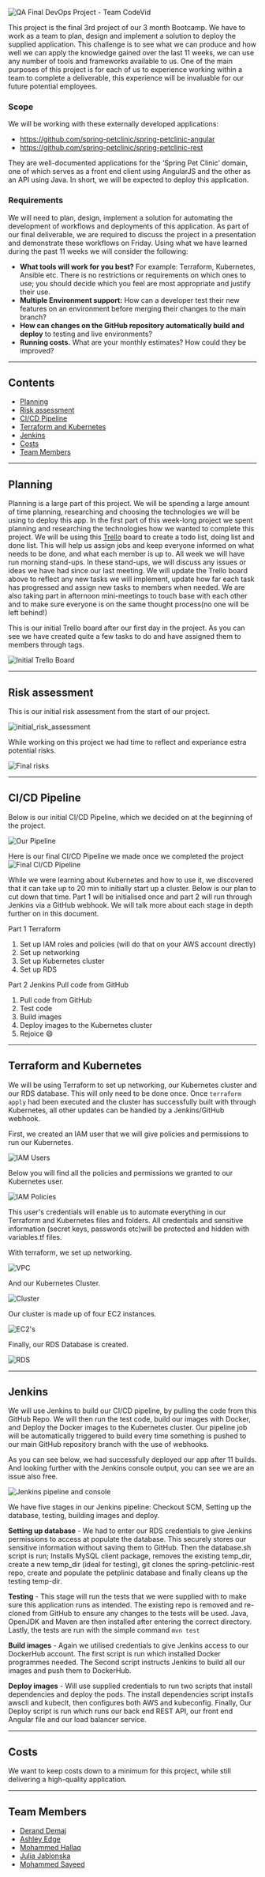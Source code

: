 ![QA Final DevOps Project - Team CodeVid](/Images/Header.png)

This project is the final 3rd project of our 3 month Bootcamp. We have to work as a team to plan, design and implement a solution to deploy the supplied application. This challenge is to see what we can produce and how well we can apply the knowledge gained over the last 11 weeks, we can use any number of tools and frameworks available to us. One of the main purposes of this project is for each of us to experience working within a team to complete a deliverable, this experience will be invaluable for our future potential employees.

### **Scope**

We will be working with these externally developed applications:
- https://github.com/spring-petclinic/spring-petclinic-angular
- https://github.com/spring-petclinic/spring-petclinic-rest

They are well-documented applications for the ‘Spring Pet Clinic’ domain, one of which serves as a front end client using AngularJS and the other as an API using Java. In short, we will be expected to deploy this application.

### **Requirements**

We will need to plan, design, implement a solution for automating the development of workflows and deployments of this application. As part of our final deliverable, we are required to discuss the project in a presentation and demonstrate these workflows on Friday. Using what we have learned during the past 11 weeks we will consider the following:

- **What tools will work for you best?** For example: Terraform, Kubernetes, Ansible etc. There is no restrictions or requirements on which ones to use; you should decide which you feel are most appropriate and justify their use.
- **Multiple Environment support:** How can a developer test their new features on an environment before merging their changes to the main branch?
- **How can changes on the GitHub repository automatically build and deploy** to testing and live environments?
- **Running costs.** What are your monthly estimates? How could they be improved?

<!-- 1. **Management:**
    - Daily Sprints —> stand-ups and Trello Board
    - Decide what tools to use for what purpose 
    - Design a CI/CD pipeline with the chosen tools
    - Consider how the price will affect the CI/CD pipeline —> running costs
    - Will it have multiple environment support?
    - How will we integrate webhooks to work with GitHub?
    - How will we implement testing?
2. **Code:**
    - Use the tools practised; Terraform, Ansible, Kubernetes...etc
    - Deploy Kubernetes Cluster in Cloud, using Terraform
    - Have all microservices contained using Docker
    - Use configuration software to automate containerisation and deployment
    - Use Deployment software to develop a CI/CD pipeline including built, test and deploy stages
    - Use a Cloud provider
3. **Documentation:**
    - Specification for the project
    - Project Planning and Initial Management
    - Risk Assessment
    - CI/CD pipeline
    - Cloud Infrastructure
    - Project management final
    - Sprint Retrospective
4. **Presentation:**
    - What you did and why
    - Demo of the project
    - Explanation for each CI/CD component
    - Explanation for choices and price for real deployment in the field
    - Sprint Retrospective and Project management
    - Additional Info -->

***
## **Contents**
* [Planning](#Planning)
* [Risk assessment](#Risk-assessment)
* [CI/CD Pipeline](#CI/CD-Pipeline)
* [Terraform and Kubernetes](#Terraform-and-Kubernetes)
* [Jenkins](#Jenkins)
* [Costs](#Costs)
* [Team Members](#Team-Members)

***
## **Planning**

Planning is a large part of this project. We will be spending a large amount of time planning, researching and choosing the technologies we will be using to deploy this app. In the first part of this week-long project we spent planning and researching the technologies how we wanted to complete this project. We will be using this [Trello](https://trello.com/b/RNcvphoe/codevid-final-project) board to create a todo list, doing list and done list. This will help us assign jobs and keep everyone informed on what needs to be done, and what each member is up to. All week we will have run morning stand-ups. In these stand-ups, we will discuss any issues or ideas we have had since our last meeting. We will update the Trello board above to reflect any new tasks we will implement, update how far each task has progressed and assign new tasks to members when needed. We are also taking part in afternoon mini-meetings to touch base with each other and to make sure everyone is on the same thought process(no one will be left behind!)

This is our initial Trello board after our first day in the project. As you can see we have created quite a few tasks to do and have assigned them to members through tags.

![Initial Trello Board](/Images/Initial%20Trello%20Board.png)

***
## **Risk assessment**

This is our initial risk assessment from the start of our project.

![initial_risk_assessment](/Images/Initial%20risk%20assesment.png)

While working on this project we had time to reflect and experiance estra potential risks.

![Final risks](/Images/Updated%20risks.png)

***
## **CI/CD Pipeline**

Below is our initial CI/CD Pipeline, which we decided on at the beginning of the project.

![Our Pipeline](/Images/CI%20CD%20Pipeline.png)

Here is our final CI/CD Pipeline we made once we completed the project
![Final CI/CD Pipeline](/Images/Final%20CICD%20pipeline.png)

While we were learning about Kubernetes and how to use it, we discovered that it can take up to 20 min to initially start up a cluster. Below is our plan to cut down that time. Part 1 will be initialised once and part 2 will run through Jenkins via a GitHub webhook. We will talk more about each stage in depth further on in this document.

Part 1 Terraform
1. Set up IAM roles and policies (will do that on your AWS account directly)
2. Set up networking
3. Set up Kubernetes cluster
4. Set up RDS

Part 2 Jenkins Pull code from GitHub
1. Pull code from GitHub
2. Test code
3. Build images
4. Deploy images to the Kubernetes cluster
5. Rejoice :smile:

***
## **Terraform and Kubernetes**
 We will be using Terraform to set up networking, our Kubernetes cluster and our RDS database. This will only need to be done once. Once `terraform apply` had been executed and the cluster has successfully built with through Kubernetes, all other updates can be handled by a Jenkins/GitHub webhook.

First, we created an IAM user that we will give policies and permissions to run our Kubernetes.

![IAM Users](/Images/IAM%20Users.png)

Below you will find all the policies and permissions we granted to our Kubernetes user.

![IAM Policies](/Images/IAM%20Policies%20permissions.png)

This user's credentials will enable us to automate everything in our Terraform and Kubernetes files and folders. All credentials and sensitive information (secret keys, passwords etc)will be protected and hidden with variables.tf files.

With terraform, we set up networking.

![VPC](/Images/VPC.png)

And our Kubernetes Cluster.

![Cluster](/Images/Clusters.png)

Our cluster is made up of four EC2 instances.

![EC2's](/Images/Instances.png)

Finally, our RDS Database is created.

![RDS](/Images/RDS%20Database.png)

***
## **Jenkins**

We will use Jenkins to build our CI/CD pipeline, by pulling the code from this GitHub Repo. We will then run the test code, build our images with Docker, and Deploy the Docker images to the Kubernetes cluster. Our pipeline job will be automatically triggered to build every time something is pushed to our main GitHub repository branch with the use of webhooks.

As you can see below, we had successfully deployed our app after 11 builds. And looking further with the Jenkins console output, you can see we are an issue also free.

![Jenkins pipeline and console](/Images/Jenkins.png)

We have five stages in our Jenkins pipeline: Checkout SCM, Setting up the database, testing, building images and deploy.

**Setting up database** - We had to enter our RDS credentials to give Jenkins permissions to access at populate the database. This securely stores our sensitive information without saving them to GitHub. Then the database.sh script is run; Installs MySQL client package, removes the existing temp_dir, create a new temp_dir (ideal for testing), git clones the spring-petclinic-rest repo, create and populate the petplinic database and finally cleans up the testing temp-dir.

**Testing** - This stage will run the tests that we were supplied with to make sure this application runs as intended. The existing repo is removed and re-cloned from GitHub to ensure any changes to the tests will be used. Java, OpenJDK and Maven are then installed after entering the correct directory. Lastly, the tests are run with the simple command `mvn test`

**Build images** - Again we utilised credentials to give Jenkins access to our DockerHub account. The first script is run which installed Docker programmes needed. The Second script instructs Jenkins to build all our images and push them to DockerHub.

**Deploy images** - Will use supplied credentials to run two scripts that install dependencies and deploy the pods. The install dependencies script installs awscli and kubeclt, then configures both AWS and kubeconfig. Finally, Our Deploy script is run which runs our back end REST API, our front end Angular file and our load balancer service.

***
## **Costs**

We want to keep costs down to a minimum for this project, while still delivering a high-quality application.

***
## **Team Members**

- [Derand Demaj](https://github.com/DerandStudent)
- [Ashley Edge](https://github.com/Ashley-Edge)
- [Mohammed Hallaq](https://github.com/mhallaq)
- [Julia Jablonska](https://github.com/stegojulia)
- [Mohammed Sayeed](https://github.com/abusyd1)
